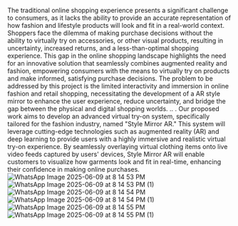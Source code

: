 The traditional online shopping experience presents a significant challenge to consumers, as it
lacks the ability to provide an accurate representation of how fashion and lifestyle products
will look and fit in a real-world context. Shoppers face the dilemma of making purchase
decisions without the ability to virtually try on accessories, or other visual products, resulting
in uncertainty, increased returns, and a less-than-optimal shopping experience.
This gap in the online shopping landscape highlights the need for an innovative solution that
seamlessly combines augmented reality and fashion, empowering consumers with the means
to virtually try on products and make informed, satisfying purchase decisions. The problem to
be addressed by this project is the limited interactivity and immersion in online fashion and
retail shopping, necessitating the development of a AR style mirror to enhance the user
experience, reduce uncertainty, and bridge the gap between the physical and digital
shopping worlds.
..
.
Our proposed work aims to develop an advanced virtual try-on system,
specifically tailored for the fashion industry, named "Style Mirror AR."
This system will leverage cutting-edge technologies such as augmented
reality (AR) and deep learning to provide users with a highly immersive
and realistic virtual try-on experience. By seamlessly overlaying virtual
clothing items onto live video feeds captured by users' devices, Style
Mirror AR will enable customers to visualize how garments look and fit
in real-time, enhancing their confidence in making online purchases.
![WhatsApp Image 2025-06-09 at 8 14 53 PM](https://github.com/user-attachments/assets/7a3243e6-5664-424a-bae3-957c55c4d026)
![WhatsApp Image 2025-06-09 at 8 14 53 PM (1)](https://github.com/user-attachments/assets/9f2eb133-bd42-4ead-8ea4-3f463471ec06)
![WhatsApp Image 2025-06-09 at 8 14 54 PM](https://github.com/user-attachments/assets/973f405a-bca2-479c-b993-8407b561e06e)
![WhatsApp Image 2025-06-09 at 8 14 54 PM (1)](https://github.com/user-attachments/assets/b56dcbaf-4c33-4742-816f-495fe11b2de2)
![WhatsApp Image 2025-06-09 at 8 14 55 PM](https://github.com/user-attachments/assets/bdbfb532-f77a-4a4e-b72b-297f457ffe02)
![WhatsApp Image 2025-06-09 at 8 14 55 PM (1)](https://github.com/user-attachments/assets/6cd253f1-97da-4b39-8a6a-e7e1fc2b3a96)
